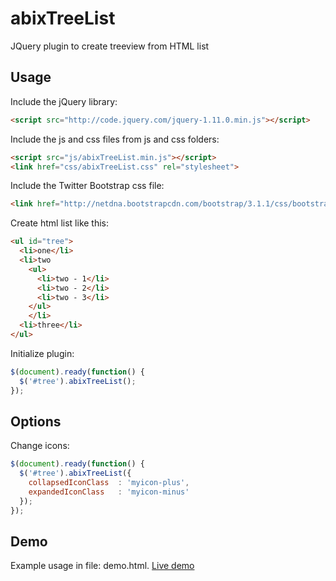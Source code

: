 abixTreeList
============

JQuery plugin to create treeview from HTML list

## Usage

Include the jQuery library:
```html
<script src="http://code.jquery.com/jquery-1.11.0.min.js"></script>
```

Include the js and css files from js and css folders:
```html
<script src="js/abixTreeList.min.js"></script>
<link href="css/abixTreeList.css" rel="stylesheet">
```

Include the Twitter Bootstrap css file:
```html
<link href="http://netdna.bootstrapcdn.com/bootstrap/3.1.1/css/bootstrap.min.css" rel="stylesheet">
```

Create html list like this:
```html
<ul id="tree">
  <li>one</li>
  <li>two
    <ul>
      <li>two - 1</li>
      <li>two - 2</li>
      <li>two - 3</li>
    </ul>
	</li>
  <li>three</li>
</ul>
```

Initialize plugin:
```javascript
$(document).ready(function() {
  $('#tree').abixTreeList();
});
```

## Options

Change icons:
```javascript
$(document).ready(function() {
  $('#tree').abixTreeList({
    collapsedIconClass  : 'myicon-plus',
    expandedIconClass   : 'myicon-minus'
  });
});
```

## Demo

Example usage in file: demo.html. [Live demo](http://darekwalega.github.io/abixTreeList/)
